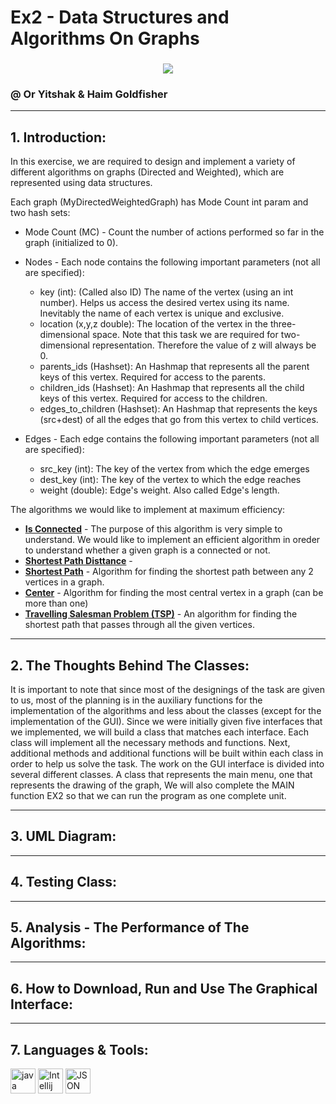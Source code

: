 # Ex2 - Data Structures and Algorithms On Graphs
### 

<p align="center">
<img align="center" src="https://www.researchgate.net/profile/Edwin-Sha/publication/3923952/figure/fig3/AS:667702590963725@1536204111731/A-graph-with-nodes-and-edges.png" />
</p>

### @ Or Yitshak & Haim Goldfisher
---------
## 1. Introduction:

In this exercise, we are required to design and implement a variety of different algorithms on graphs (Directed and Weighted), which are represented using data structures.

Each graph (MyDirectedWeightedGraph) has Mode Count int param and two hash sets:

* Mode Count (MC) - Count the number of actions performed so far in the graph (initialized to 0).

* Nodes - Each node contains the following important parameters (not all are specified):
  * key (int): (Called also ID) The name of the vertex (using an int number). Helps us access the desired vertex using its name. Inevitably the name of each vertex is unique and exclusive.
  * location (x,y,z double): The location of the vertex in the three-dimensional space. Note that this task we are required for two-dimensional representation. Therefore the value of z will always be 0.
  * parents_ids (Hashset): An Hashmap that represents all the parent keys of this vertex. Required for access to the parents.
  * children_ids (Hashset): An Hashmap that represents all the child keys of this vertex. Required for access to the children.
  * edges_to_children (Hashset): An Hashmap that represents the keys (src+dest) of all the edges that go from this vertex to child vertices.

* Edges - Each edge contains the following important parameters (not all are specified):
  * src_key (int): The key of the vertex from which the edge emerges
  * dest_key (int): The key of the vertex to which the edge reaches
  * weight (double): Edge's weight. Also called Edge's length.

The algorithms we would like to implement at maximum efficiency:

* <ins>**Is Connected**</ins> - The purpose of this algorithm is very simple to understand. We would like to implement an efficient algorithm in oreder to understand
whether a given graph is a connected or not.
* <ins>**Shortest Path Disttance**</ins> - 
* <ins>**Shortest Path**</ins> - Algorithm for finding the shortest path between any 2 vertices in a graph.
* <ins>**Center**</ins> - Algorithm for finding the most central vertex in a graph (can be more than one)
* <ins>**Travelling Salesman Problem (TSP)**</ins> - An algorithm for finding the shortest path that passes through all the given vertices.

---------
## 2. The Thoughts Behind The Classes:

It is important to note that since most of the designings of the task are given to us, most of the planning is in the auxiliary functions for the implementation of the algorithms and less about the classes (except for the implementation of the GUI). Since we were initially given five interfaces that we implemented, we will build a class that matches each interface. Each class will implement all the necessary methods and functions. Next, additional methods and additional functions will be built within each class in order to help us solve the task. The work on the GUI interface is divided into several different classes. A class that represents the main menu, one that represents the drawing of the graph,
We will also complete the MAIN function EX2 so that we can run the program as one complete unit.

---------
## 3. UML Diagram:
---------
## 4. Testing Class:
---------
## 5. Analysis - The Performance of The Algorithms:
---------
## 6. How to Download, Run and Use The Graphical Interface:
---------
## 7. Languages & Tools:

<p align="left">
<a href="https://www.java.com" target="Java"> <img src="https://github.com/tomchen/stack-icons/blob/master/logos/java.svg" alt="java" width="40" height="40"/></a>
<a href="https://www.jetbrains.com/idea/" title="Intellij"> <img src="https://github.com/tomchen/stack-icons/blob/master/logos/intellij-idea.svg" alt="Intellij IDEA" width="40" height="40"/></a>  
<a href="https://www.https://www.json.org/json-en.html" title="JSON"> <img src="https://upload.wikimedia.org/wikipedia/commons/thumb/c/c9/JSON_vector_logo.svg/2048px-JSON_vector_logo.svg.png" alt="JSON" width="40" height="40"/></a>  
